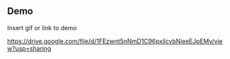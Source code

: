 ## Demo

Insert gif or link to demo

https://drive.google.com/file/d/1FEzwnt5nNmD1C96pxjlcvbNieeEJpEMv/view?usp=sharing

